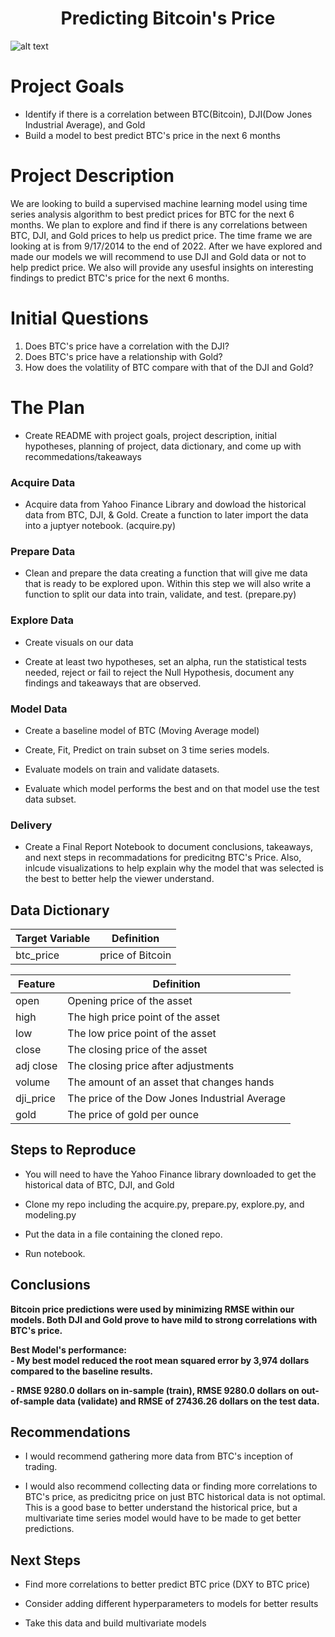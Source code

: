 # <div align="center">Predicting Bitcoin's Price</div>


![alt text](https://sqy7rm.media.zestyio.com/bitcoin.jpg)

# Project Goals

 - Identify if there is a correlation between BTC(Bitcoin), DJI(Dow Jones Industrial Average), and Gold 
 - Build a model to best predict BTC's price in the next 6 months

# Project Description

We are looking to build a supervised machine learning model using time series analysis algorithm to best predict prices for BTC for the next 6 months.
We plan to explore and find if there is any correlations between BTC, DJI, and Gold prices to help us predict price. The time frame we are looking at is 
from 9/17/2014 to the end of 2022. After we have explored and made our models we will recommend to use DJI and Gold data or not to help predict price. 
We also will provide any usesful insights on interesting findings to predict BTC's price for the next 6 months.

# Initial Questions

 1. Does BTC's price have a correlation with the DJI?
 2. Does BTC's price have a relationship with Gold?
 3. How does the volatility of BTC compare with that of the DJI and Gold?


# The Plan

 - Create README with project goals, project description, initial hypotheses, planning of project, data dictionary, and come up with recommedations/takeaways

### Acquire Data
 - Acquire data from Yahoo Finance Library and dowload the historical data from BTC, DJI, & Gold. Create a function to later import the data into a juptyer notebook. (acquire.py)

### Prepare Data
 - Clean and prepare the data creating a function that will give me data that is ready to be explored upon. Within this step we will also write a function to split our data into train, validate, and test. (prepare.py) 
 
### Explore Data
- Create visuals on our data 

- Create at least two hypotheses, set an alpha, run the statistical tests needed, reject or fail to reject the Null Hypothesis, document any findings and takeaways that are observed.

### Model Data 
 - Create a baseline model of BTC (Moving Average model)
 
 - Create, Fit, Predict on train subset on 3 time series models.
 
 - Evaluate models on train and validate datasets.
 
 - Evaluate which model performs the best and on that model use the test data subset.
 
### Delivery  
 - Create a Final Report Notebook to document conclusions, takeaways, and next steps in recommadations for predicitng BTC's Price. Also, inlcude visualizations to help explain why the model that was selected is the best to better help the viewer understand. 


## Data Dictionary


| Target Variable |     Definition     |
| --------------- | ------------------ |
|      btc_price    | price of Bitcoin |

| Feature  | Definition |
| ------------- | ------------- |
| open | Opening price of the asset |
| high | The high price point of the asset  |
| low | The low price point of the asset |
| close | The closing price of the asset |
| adj close | The closing price after adjustments  |
| volume | The amount of an asset that changes hands | 
| dji_price | The price of the Dow Jones Industrial Average |
| gold | The price of gold per ounce|



## Steps to Reproduce

 - You will need to have the Yahoo Finance library downloaded to get the historical data of BTC, DJI, and Gold

- Clone my repo including the acquire.py, prepare.py, explore.py, and modeling.py 

- Put the data in a file containing the cloned repo.

- Run notebook.

## Conclusions

**Bitcoin price predictions were used by minimizing RMSE within our models. Both DJI and Gold prove to have mild to strong correlations with BTC's price.**


 
**Best Model's performance:<br>**
**- My best model reduced the root mean squared error by 3,974 dollars compared to the baseline results.**

**- RMSE 9280.0 dollars on in-sample (train), RMSE 9280.0 dollars on out-of-sample data (validate) and RMSE of 27436.26 dollars on the test data.**

## Recommendations
- I would recommend gathering more data from BTC's inception of trading.

- I would also recommend collecting data or finding more correlations to BTC's price, as predicitng price on just BTC historical data is not optimal. This is a good base to better understand the historical price, but a multivariate time series model would have to be made to get better predictions.
## Next Steps

- Find more correlations to better predict BTC price (DXY to BTC price)

- Consider adding different hyperparameters to models for better results
    
- Take this data and build multivariate models
